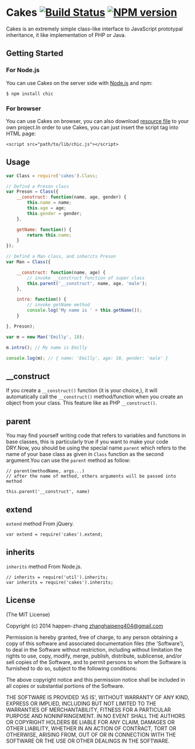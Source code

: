 Cakes [![Build Status](https://api.travis-ci.org/repositories/happen-zhang/cakes.png)](https://travis-ci.org/happen-zhang/cakes) [![NPM version](https://badge.fury.io/js/cakes.png)](http://badge.fury.io/js/cakes)
======

Cakes is an extremely simple class-like interface to JavaScript prototypal inheritance, it like implementation of PHP or Java.

## Getting Started ##

### For Node.js ###

You can use Cakes on the server side with [Node.js](http://nodejs.org/) and npm:

```
$ npm install chic
```

### For browser ###

You can use Cakes on browser, you can also download [resource file](https://github.com/happen-zhang/cakes/blob/master/lib/cakes.js) to your own project.In order to use Cakes, you can just insert the script tag into HTML page:

```
<script src="path/to/lib/chic.js"></script>
```

## Usage ##

```Javascript
var Class = require('cakes').Class;

// Defind a Preson class
var Preson = Class({
    __construct: function(name, age, gender) {
        this.name = name;
        this.age = age;
        this.gender = gender;
    },

    getName: function() {
        return this.name;
    }
});

// Defind a Man class, and inherits Preson
var Man = Class({

    __construct: function(name, age) {
        // invoke __construct function of super class
        this.parent('__construct', name, age, 'male');
    },

    intro: function() {
        // invoke getName method
        console.log('My name is ' + this.getName());
    }

}, Preson);

var m = new Man('Emilly', 18);

m.intro(); // My name is Emilly

console.log(m); // { name: 'Emilly', age: 18, gender: 'male' }
```

## __construct ##

If you create a `__construct()` function (it is your choice,), it will automatically call the `__construct()` method/function when you create an object from your class. This feature like as PHP `__construct()`.

## parent ##

You may find yourself writing code that refers to variables and functions in base classes, this is particularly true if you want to make your code DRY.Now, you should be using the special name `parent` which refers to the name of your base class as given in `Class` function as the second argument.You can use the `parent` method as follow:

```
// parent(methodName, args...)
// after the name of method, others arguments will be passed into method

this.parent('__construct', name)
```

## extend ##

`extend` method From jQuery.

```
var extend = require('cakes').extend;
```

## inherits ##

`inherits` method From Node.js.

```
// inherits = require('util').inherits;
var inherits = require('cakes').inherits;
```

## License ##

(The MIT License)

Copyright (c) 2014 happen-zhang <zhanghaipeng404@gmail.com>

Permission is hereby granted, free of charge, to any person obtaining
a copy of this software and associated documentation files (the
'Software'), to deal in the Software without restriction, including
without limitation the rights to use, copy, modify, merge, publish,
distribute, sublicense, and/or sell copies of the Software, and to
permit persons to whom the Software is furnished to do so, subject to
the following conditions:

The above copyright notice and this permission notice shall be
included in all copies or substantial portions of the Software.

THE SOFTWARE IS PROVIDED 'AS IS', WITHOUT WARRANTY OF ANY KIND,
EXPRESS OR IMPLIED, INCLUDING BUT NOT LIMITED TO THE WARRANTIES OF
MERCHANTABILITY, FITNESS FOR A PARTICULAR PURPOSE AND NONINFRINGEMENT.
IN NO EVENT SHALL THE AUTHORS OR COPYRIGHT HOLDERS BE LIABLE FOR ANY
CLAIM, DAMAGES OR OTHER LIABILITY, WHETHER IN AN ACTION OF CONTRACT,
TORT OR OTHERWISE, ARISING FROM, OUT OF OR IN CONNECTION WITH THE
SOFTWARE OR THE USE OR OTHER DEALINGS IN THE SOFTWARE.
